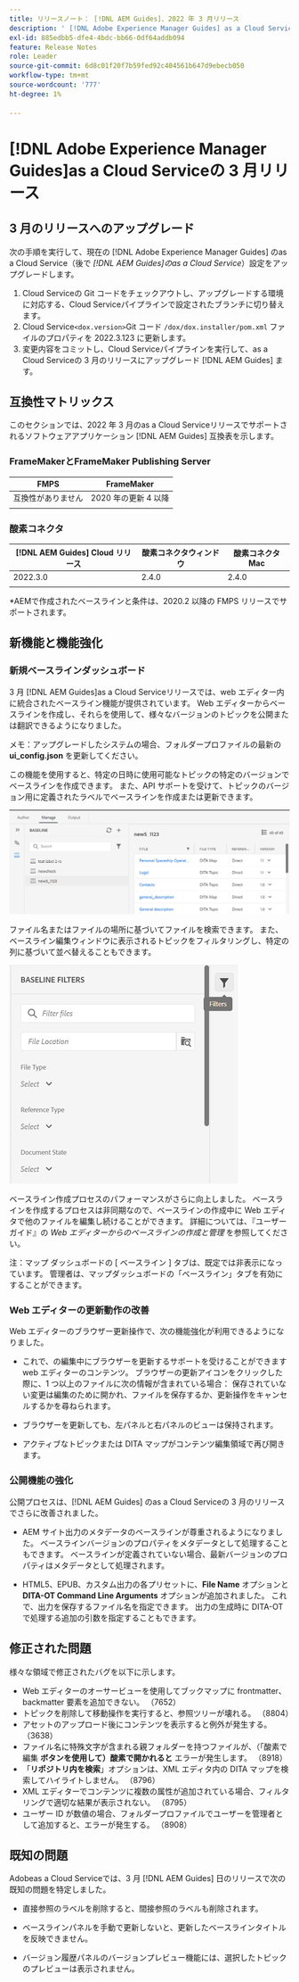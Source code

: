 ```yaml
---
title: リリースノート： [!DNL AEM Guides]、2022 年 3 月リリース
description: ' [!DNL Adobe Experience Manager Guides] as a Cloud Serviceの 3 月リリース'
exl-id: 885edbb5-dfe4-4bdc-bb66-0df64addb094
feature: Release Notes
role: Leader
source-git-commit: 6d8c01f20f7b59fed92c404561b647d9ebecb050
workflow-type: tm+mt
source-wordcount: '777'
ht-degree: 1%

---
```


# [!DNL Adobe Experience Manager Guides]as a Cloud Serviceの 3 月リリース

## 3 月のリリースへのアップグレード

次の手順を実行して、現在の [!DNL Adobe Experience Manager Guides] のas a Cloud Service（後で *[!DNL AEM Guides]のas a Cloud Service*）設定をアップグレードします。
1. Cloud Serviceの Git コードをチェックアウトし、アップグレードする環境に対応する、Cloud Serviceパイプラインで設定されたブランチに切り替えます。
1. Cloud Service`<dox.version>`Git コード `/dox/dox.installer/pom.xml` ファイルのプロパティを 2022.3.123 に更新します。
1. 変更内容をコミットし、Cloud Serviceパイプラインを実行して、as a Cloud Serviceの 3 月のリリースにアップグレード [!DNL AEM Guides] ます。

## 互換性マトリックス

このセクションでは、2022 年 3 月のas a Cloud Serviceリリースでサポートされるソフトウェアアプリケーション [!DNL AEM Guides] 互換表を示します。

### FrameMakerとFrameMaker Publishing Server

| FMPS | FrameMaker |
| --- | --- |
| 互換性がありません | 2020 年の更新 4 以降 |
| | |


### 酸素コネクタ

| [!DNL AEM Guides] Cloud リリース | 酸素コネクタウィンドウ | 酸素コネクタMac |
| --- | --- | --- |
| 2022.3.0 | 2.4.0 | 2.4.0 |
|  |  |  |

*AEMで作成されたベースラインと条件は、2020.2 以降の FMPS リリースでサポートされます。

## 新機能と機能強化

### 新規ベースラインダッシュボード

3 月 [!DNL AEM Guides]as a Cloud Serviceリリースでは、web エディター内に統合されたベースライン機能が提供されています。 Web エディターからベースラインを作成し、それらを使用して、様々なバージョンのトピックを公開または翻訳できるようになりました。

メモ：アップグレードしたシステムの場合、フォルダープロファイルの最新の **ui_config.json** を更新してください。

この機能を使用すると、特定の日時に使用可能なトピックの特定のバージョンでベースラインを作成できます。 また、API サポートを受けて、トピックのバージョン用に定義されたラベルでベースラインを作成または更新できます。

![&#x200B; ベースライン管理タブ &#x200B;](assets/baseline-manage.png)

ファイル名またはファイルの場所に基づいてファイルを検索できます。 また、ベースライン編集ウィンドウに表示されるトピックをフィルタリングし、特定の列に基づいて並べ替えることもできます。

![&#x200B; ベースライン管理タブ &#x200B;](assets/baseline-filter.png)

ベースライン作成プロセスのパフォーマンスがさらに向上しました。 ベースラインを作成するプロセスは非同期なので、ベースラインの作成中に Web エディタで他のファイルを編集し続けることができます。 詳細については、『ユーザーガイド』の *Web エディターからのベースラインの作成と管理* を参照してください。

注：マップ ダッシュボードの [ ベースライン ] タブは、既定では非表示になっています。 管理者は、マップダッシュボードの「ベースライン」タブを有効にすることができます。

### Web エディターの更新動作の改善

Web エディターのブラウザー更新操作で、次の機能強化が利用できるようになりました。

* これで、の編集中にブラウザーを更新するサポートを受けることができます
web エディターのコンテンツ。 ブラウザーの更新アイコンをクリックした際に、1 つ以上のファイルに次の情報が含まれている場合：
保存されていない変更は編集のために開かれ、ファイルを保存するか、更新操作をキャンセルするかを尋ねられます。

* ブラウザーを更新しても、左パネルと右パネルのビューは保持されます。

* アクティブなトピックまたは DITA マップがコンテンツ編集領域で再び開きます。

### 公開機能の強化

公開プロセスは、[!DNL AEM Guides] のas a Cloud Serviceの 3 月のリリースでさらに改善されました。

* AEM サイト出力のメタデータのベースラインが尊重されるようになりました。 ベースラインバージョンのプロパティをメタデータとして処理することもできます。 ベースラインが定義されていない場合、最新バージョンのプロパティはメタデータとして処理されます。

* HTML5、EPUB、カスタム出力の各プリセットに、**File Name** オプションと **DITA-OT Command Line Arguments** オプションが追加されました。 これで、出力を保存するファイル名を指定できます。 出力の生成時に DITA-OT で処理する追加の引数を指定することもできます。

## 修正された問題

様々な領域で修正されたバグを以下に示します。

* Web エディターのオーサービューを使用してブックマップに frontmatter、backmatter 要素を追加できない。 （7652）
* トピックを削除して移動操作を実行すると、参照ツリーが壊れる。 （8804）
* アセットのアップロード後にコンテンツを表示すると例外が発生する。 （3638）
* ファイル名に特殊文字が含まれる親フォルダーを持つファイルが、（「酸素で編集 **ボタンを使用して）酸素で開かれると** エラーが発生します。 （8918）
* 「**リポジトリ内を検索**」オプションは、XML エディタ内の DITA マップを検索してハイライトしません。 （8796）
* XML エディターでコンテンツに複数の属性が追加されている場合、フィルタリングで適切な結果が表示されない。 （8795）
* ユーザー ID が数値の場合、フォルダープロファイルでユーザーを管理者として追加すると、エラーが発生する。 （8908）

## 既知の問題

Adobeas a Cloud Serviceでは、3 月 [!DNL AEM Guides] 日のリリースで次の既知の問題を特定しました。

* 直接参照のラベルを削除すると、間接参照のラベルも削除されます。

* ベースラインパネルを手動で更新しないと、更新したベースラインタイトルを反映できません。

* バージョン履歴パネルのバージョンプレビュー機能には、選択したトピックのプレビューは表示されません。
